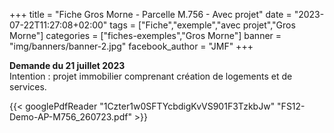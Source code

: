 +++
title = "Fiche Gros Morne - Parcelle M.756 - Avec projet"
date = "2023-07-22T11:27:08+02:00"
tags = ["Fiche","exemple","avec projet","Gros Morne"]
categories = ["fiches-exemples","Gros Morne"]
banner = "img/banners/banner-2.jpg"
facebook_author = "JMF"
+++

**Demande du 21 juillet 2023**
<br>
Intention : projet immobilier comprenant création de logements et de services.

{{< googlePdfReader "1Czter1w0SFTYcbdigKvVS901F3TzkbJw" "FS12-Demo-AP-M756_260723.pdf" >}}
